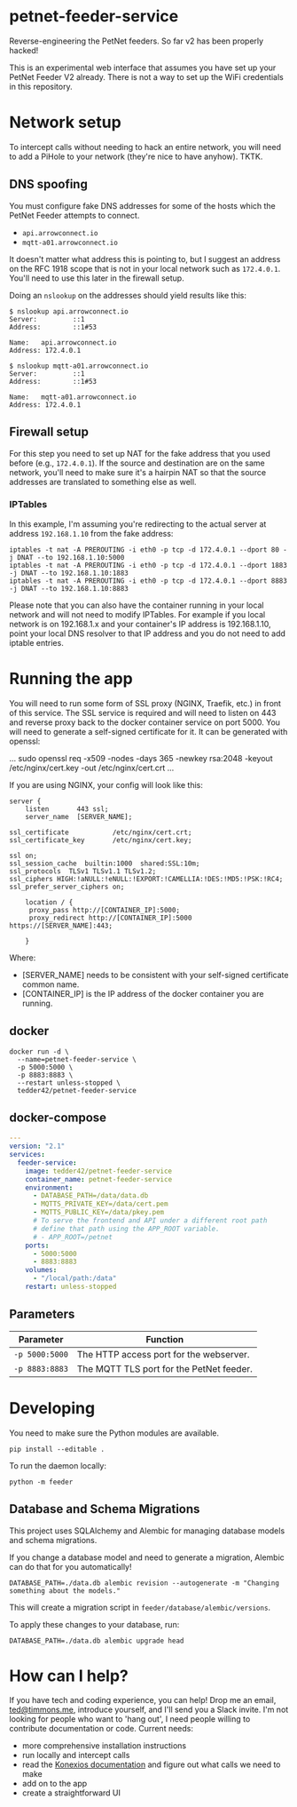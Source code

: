 # petnet-feeder-service

Reverse-engineering the PetNet feeders. So far v2 has been properly hacked!

This is an experimental web interface that assumes you have set up your
PetNet Feeder V2 already. There is not a way to set up the WiFi credentials
in this repository.

# Network setup

To intercept calls without needing to hack an entire network, you will need
to add a PiHole to your network (they're nice to have anyhow). TKTK.

## DNS spoofing

You must configure fake DNS addresses for some of the hosts which the
PetNet Feeder attempts to connect.

  * `api.arrowconnect.io`
  * `mqtt-a01.arrowconnect.io`

It doesn't matter what address this is pointing to, but I suggest an
address on the RFC 1918 scope that is not in your local network such
as `172.4.0.1`. You'll need to use this later in the firewall setup.

Doing an `nslookup` on the addresses should yield results like this:
```
$ nslookup api.arrowconnect.io
Server:         ::1
Address:        ::1#53

Name:   api.arrowconnect.io
Address: 172.4.0.1

$ nslookup mqtt-a01.arrowconnect.io
Server:         ::1
Address:        ::1#53

Name:   mqtt-a01.arrowconnect.io
Address: 172.4.0.1
```

## Firewall setup

For this step you need to set up NAT for the fake address that you
used before (e.g., `172.4.0.1`). If the source and destination are
on the same network, you'll need to make sure it's a hairpin NAT so that
the source addresses are translated to something else as well.

### IPTables

In this example, I'm assuming you're redirecting to the actual server
at address `192.168.1.10` from the fake address:

```
iptables -t nat -A PREROUTING -i eth0 -p tcp -d 172.4.0.1 --dport 80 -j DNAT --to 192.168.1.10:5000
iptables -t nat -A PREROUTING -i eth0 -p tcp -d 172.4.0.1 --dport 1883 -j DNAT --to 192.168.1.10:1883
iptables -t nat -A PREROUTING -i eth0 -p tcp -d 172.4.0.1 --dport 8883 -j DNAT --to 192.168.1.10:8883
```

Please note that you can also have the container running in your local network and will not need to modify IPTables. For example if you local network is on 192.168.1.x and your container's IP address is 192.168.1.10, point your local DNS resolver to that IP address and you do not need to add iptable entries.

# Running the app

You will need to run some form of SSL proxy (NGINX, Traefik, etc.) in front of this service.
The SSL service is required and will need to listen on 443 and reverse proxy back to the docker container service on port 5000.
You will need to generate a self-signed certificate for it. It can be generated with openssl:

...
  sudo openssl req -x509 -nodes -days 365 -newkey rsa:2048 -keyout /etc/nginx/cert.key -out /etc/nginx/cert.crt 
...

If you are using NGINX, your config will look like this:

    
    server {
        listen       443 ssl;
        server_name  [SERVER_NAME];

    ssl_certificate           /etc/nginx/cert.crt;
    ssl_certificate_key       /etc/nginx/cert.key;

    ssl on;
    ssl_session_cache  builtin:1000  shared:SSL:10m;
    ssl_protocols  TLSv1 TLSv1.1 TLSv1.2;
    ssl_ciphers HIGH:!aNULL:!eNULL:!EXPORT:!CAMELLIA:!DES:!MD5:!PSK:!RC4;
    ssl_prefer_server_ciphers on;

        location / {
         proxy_pass http://[CONTAINER_IP]:5000;
         proxy_redirect http://[CONTAINER_IP]:5000 https://[SERVER_NAME]:443;
        
        }


Where:
* [SERVER_NAME] needs to be consistent with your self-signed certificate common name.
* [CONTAINER_IP] is the IP address of the docker container you are running.

## docker

```
docker run -d \
  --name=petnet-feeder-service \
  -p 5000:5000 \
  -p 8883:8883 \
  --restart unless-stopped \
  tedder42/petnet-feeder-service
```

## docker-compose

```yaml
---
version: "2.1"
services:
  feeder-service:
    image: tedder42/petnet-feeder-service
    container_name: petnet-feeder-service
    environment:
      - DATABASE_PATH=/data/data.db
      - MQTTS_PRIVATE_KEY=/data/cert.pem
      - MQTTS_PUBLIC_KEY=/data/pkey.pem
      # To serve the frontend and API under a different root path
      # define that path using the APP_ROOT variable.
      # - APP_ROOT=/petnet
    ports:
      - 5000:5000
      - 8883:8883
    volumes:
      - "/local/path:/data"
    restart: unless-stopped
```

## Parameters

| Parameter | Function |
| :----: | --- |
| `-p 5000:5000` | The HTTP access port for the webserver. |
| `-p 8883:8883` | The MQTT TLS port for the PetNet feeder. |

# Developing

You need to make sure the Python modules are available.

```
pip install --editable .
```

To run the daemon locally:

```
python -m feeder
```

## Database and Schema Migrations

This project uses SQLAlchemy and Alembic for managing database models and schema migrations.

If you change a database model and need to generate a migration, Alembic can do that for you automatically!

```shell script
DATABASE_PATH=./data.db alembic revision --autogenerate -m "Changing something about the models."
```

This will create a migration script in `feeder/database/alembic/versions`.

To apply these changes to your database, run:

```shell script
DATABASE_PATH=./data.db alembic upgrade head
```

# How can I help?

If you have tech and coding experience, you can help! Drop me an email,
ted@timmons.me, introduce yourself, and I'll send you a Slack invite.
I'm not looking for people who want to 'hang out', I need people willing
to contribute documentation or code. Current needs:

- more comprehensive installation instructions
- run locally and intercept calls
- read the [Konexios documentation](https://developer.konexios.io/) and
  figure out what calls we need to make
- add on to the app
- create a straightforward UI
